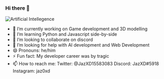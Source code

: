 ### Hi there 👋
![Artificial Intellegence]([https://pixelz.cc/wp-content/uploads/2023/12/machine-learning-artificial-intelligence-uhd-4k-wallpaper.jpg](https://wallpapers.com/images/featured/ai-vpzcidps6aw64inn.jpg))
- 🔭 I’m currently working on Game development and 3D modelling
- 🌱 I’m learning Python and Javascript side-by-side
- 👯 I’m looking to collaborate on discord
- 🤔 I’m looking for help with AI development and Web Development
- 😄 Pronouns: he/him
- ⚡ Fun fact: My developer career was by tragic
- 📫 How to reach me: Twitter: @JazXD15583083
                       Discord: JazXD#5918
                       Instagram: jaz0xd

